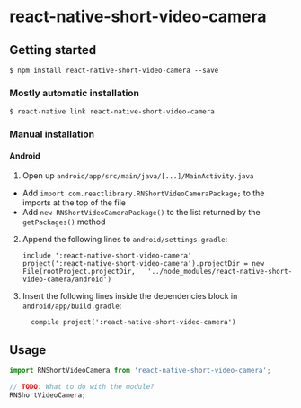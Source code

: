 
# react-native-short-video-camera

## Getting started

`$ npm install react-native-short-video-camera --save`

### Mostly automatic installation

`$ react-native link react-native-short-video-camera`

### Manual installation

 

#### Android

1. Open up `android/app/src/main/java/[...]/MainActivity.java`
  - Add `import com.reactlibrary.RNShortVideoCameraPackage;` to the imports at the top of the file
  - Add `new RNShortVideoCameraPackage()` to the list returned by the `getPackages()` method
2. Append the following lines to `android/settings.gradle`:
  	```
  	include ':react-native-short-video-camera'
  	project(':react-native-short-video-camera').projectDir = new File(rootProject.projectDir, 	'../node_modules/react-native-short-video-camera/android')
  	```
3. Insert the following lines inside the dependencies block in `android/app/build.gradle`:
  	```
      compile project(':react-native-short-video-camera')
  	```
 

## Usage
```javascript
import RNShortVideoCamera from 'react-native-short-video-camera';

// TODO: What to do with the module?
RNShortVideoCamera;
```
  